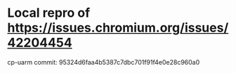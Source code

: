 # Local repro of https://issues.chromium.org/issues/42204454

cp-uarm commit: 95324d6faa4b5387c7dbc701f91f4e0e28c960a0